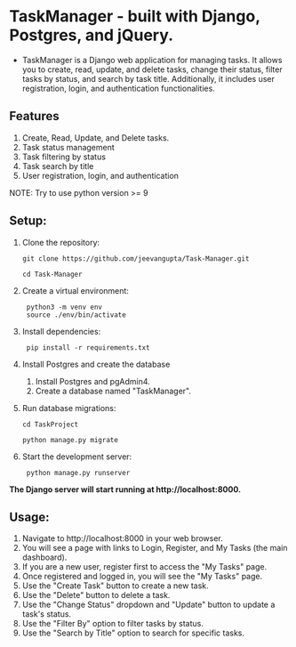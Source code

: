 # TaskManager -  built with Django, Postgres, and jQuery.

 - TaskManager is a Django web application for managing tasks. It allows you to create, read, update, and delete tasks, change their status, filter tasks by status, and search by task title. Additionally, it includes user registration, login, and authentication functionalities.

## Features
1. Create, Read, Update, and Delete tasks.
2. Task status management
3. Task filtering by status
4. Task search by title
5. User registration, login, and authentication

NOTE: Try to use python version >= 9

## Setup:
1. Clone the repository:

       git clone https://github.com/jeevangupta/Task-Manager.git
   
       cd Task-Manager

2. Create a virtual environment:

        python3 -m venv env
        source ./env/bin/activate

3. Install dependencies:

        pip install -r requirements.txt

4. Install Postgres and create the database

    1. Install Postgres and pgAdmin4.
    2. Create a database named "TaskManager".

5. Run database migrations:

       cd TaskProject

       python manage.py migrate

6. Start the development server:

        python manage.py runserver

**The Django server will start running at http://localhost:8000.**

## Usage:
    
1. Navigate to http://localhost:8000 in your web browser.
2. You will see a page with links to Login, Register, and My Tasks (the main dashboard).
3. If you are a new user, register first to access the "My Tasks" page.
4. Once registered and logged in, you will see the "My Tasks" page.
5. Use the "Create Task" button to create a new task.
6. Use the "Delete" button to delete a task.
7. Use the "Change Status" dropdown and "Update" button to update a task's status.
8. Use the "Filter By" option to filter tasks by status.
9. Use the "Search by Title" option to search for specific tasks.







